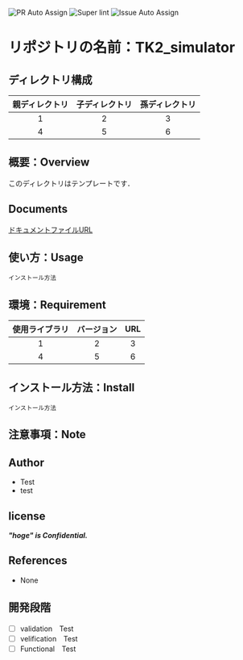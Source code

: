 ![PR Auto Assign](https://github.com/Okuyama-Lab/repository-template/actions/workflows/auto-assign.yml/badge.svg)
![Super lint](https://github.com/Okuyama-Lab/repository-template/actions/workflows/super-linter.yml/badge.svg)
![Issue Auto Assign](https://github.com/Okuyama-Lab/repository-template/actions/workflows/issue_assignment.yml/badge.svg)

# リポジトリの名前：TK2_simulator
## ディレクトリ構成
| 親ディレクトリ | 子ディレクトリ | 孫ディレクトリ |
|:---:|:---:|:---:|
|1 |2 |3 |
|4 |5 |6 |
## 概要：Overview
このディレクトリはテンプレートです．
## Documents
[ドキュメントファイルURL](https://www.google.co.jp/)
## 使い方：Usage
~~~
インストール方法
~~~
## 環境：Requirement
| 使用ライブラリ | バージョン | URL |
|:---:|:---:|:---:|
|1 |2 |3 |
|4 |5 |6 |
## インストール方法：Install
~~~
インストール方法
~~~
## 注意事項：Note

## Author
- Test
- test
## license
***"hoge" is Confidential.***
## References
- None
## 開発段階
- [ ] validation　Test
- [ ] velification　Test
- [ ] Functional　Test
